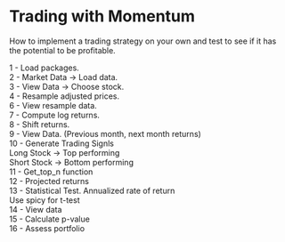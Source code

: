 # Trading with Momentum

How to implement a trading strategy on your own and test to see if it has the potential to be profitable. 

1 - Load packages. <br>
2 - Market Data -> Load data. <br>
3 - View Data -> Choose stock. <br>
4 - Resample adjusted prices. <br>
6 - View resample data. <br>
7 - Compute log returns. <br>
8 -  Shift returns. <br>
9 - View Data. (Previous month, next month returns) <br>
10 - Generate Trading Signls <br>
     Long Stock -> Top performing <br>
     Short Stock -> Bottom performing <br>
11 - Get_top_n function <br>
12 - Projected returns <br>
13 - Statistical Test. Annualized rate of return <br>
     Use spicy for t-test <br>
14 - View data <br>
15 - Calculate p-value <br>
16 - Assess portfolio <br>
